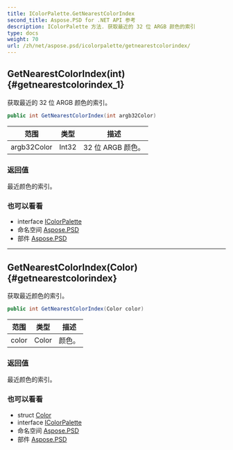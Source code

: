 ```yaml
---
title: IColorPalette.GetNearestColorIndex
second_title: Aspose.PSD for .NET API 参考
description: IColorPalette 方法. 获取最近的 32 位 ARGB 颜色的索引
type: docs
weight: 70
url: /zh/net/aspose.psd/icolorpalette/getnearestcolorindex/
---
```

## GetNearestColorIndex(int) {#getnearestcolorindex_1}

获取最近的 32 位 ARGB 颜色的索引。

```csharp
public int GetNearestColorIndex(int argb32Color)
```

| 范围 | 类型 | 描述 |
| --- | --- | --- |
| argb32Color | Int32 | 32 位 ARGB 颜色。 |

### 返回值

最近颜色的索引。

### 也可以看看

* interface [IColorPalette](../)
* 命名空间 [Aspose.PSD](../../icolorpalette/)
* 部件 [Aspose.PSD](../../../)

---

## GetNearestColorIndex(Color) {#getnearestcolorindex}

获取最近颜色的索引。

```csharp
public int GetNearestColorIndex(Color color)
```

| 范围 | 类型 | 描述 |
| --- | --- | --- |
| color | Color | 颜色。 |

### 返回值

最近颜色的索引。

### 也可以看看

* struct [Color](../../color/)
* interface [IColorPalette](../)
* 命名空间 [Aspose.PSD](../../icolorpalette/)
* 部件 [Aspose.PSD](../../../)


